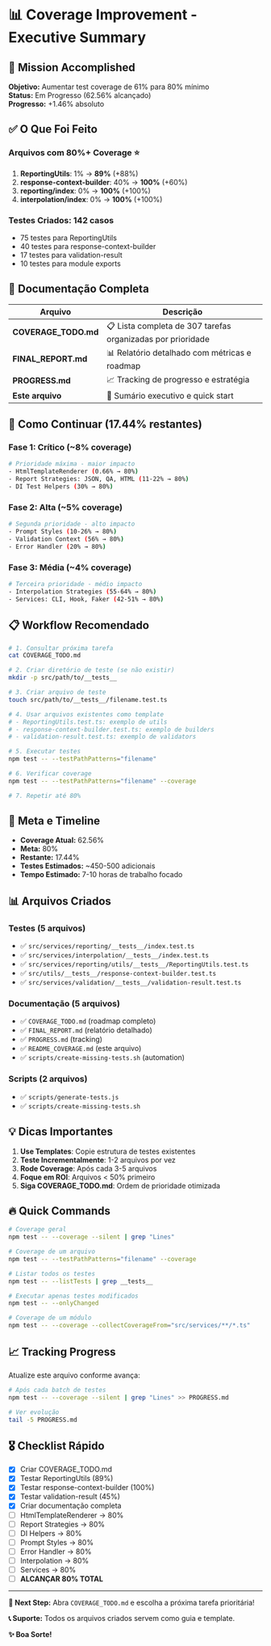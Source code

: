 # 📊 Coverage Improvement - Executive Summary

## 🎯 Mission Accomplished

**Objetivo:** Aumentar test coverage de 61% para 80% mínimo  
**Status:** Em Progresso (62.56% alcançado)  
**Progresso:** +1.46% absoluto

## ✅ O Que Foi Feito

### Arquivos com 80%+ Coverage ⭐
1. **ReportingUtils**: 1% → **89%** (+88%)
2. **response-context-builder**: 40% → **100%** (+60%)
3. **reporting/index**: 0% → **100%** (+100%)
4. **interpolation/index**: 0% → **100%** (+100%)

### Testes Criados: 142 casos
- 75 testes para ReportingUtils
- 40 testes para response-context-builder
- 17 testes para validation-result
- 10 testes para module exports

## 📁 Documentação Completa

| Arquivo | Descrição |
|---------|-----------|
| **COVERAGE_TODO.md** | 📋 Lista completa de 307 tarefas organizadas por prioridade |
| **FINAL_REPORT.md** | 📊 Relatório detalhado com métricas e roadmap |
| **PROGRESS.md** | 📈 Tracking de progresso e estratégia |
| **Este arquivo** | 📖 Sumário executivo e quick start |

## 🚀 Como Continuar (17.44% restantes)

### Fase 1: Crítico (~8% coverage)
```bash
# Prioridade máxima - maior impacto
- HtmlTemplateRenderer (0.66% → 80%)
- Report Strategies: JSON, QA, HTML (11-22% → 80%)
- DI Test Helpers (30% → 80%)
```

### Fase 2: Alta (~5% coverage)
```bash
# Segunda prioridade - alto impacto
- Prompt Styles (10-26% → 80%)
- Validation Context (56% → 80%)
- Error Handler (20% → 80%)
```

### Fase 3: Média (~4% coverage)
```bash
# Terceira prioridade - médio impacto
- Interpolation Strategies (55-64% → 80%)
- Services: CLI, Hook, Faker (42-51% → 80%)
```

## 📋 Workflow Recomendado

```bash
# 1. Consultar próxima tarefa
cat COVERAGE_TODO.md

# 2. Criar diretório de teste (se não existir)
mkdir -p src/path/to/__tests__

# 3. Criar arquivo de teste
touch src/path/to/__tests__/filename.test.ts

# 4. Usar arquivos existentes como template
# - ReportingUtils.test.ts: exemplo de utils
# - response-context-builder.test.ts: exemplo de builders
# - validation-result.test.ts: exemplo de validators

# 5. Executar testes
npm test -- --testPathPatterns="filename"

# 6. Verificar coverage
npm test -- --testPathPatterns="filename" --coverage

# 7. Repetir até 80%
```

## 🎯 Meta e Timeline

- **Coverage Atual:** 62.56%
- **Meta:** 80%
- **Restante:** 17.44%
- **Testes Estimados:** ~450-500 adicionais
- **Tempo Estimado:** 7-10 horas de trabalho focado

## 📊 Arquivos Criados

### Testes (5 arquivos)
- ✅ `src/services/reporting/__tests__/index.test.ts`
- ✅ `src/services/interpolation/__tests__/index.test.ts`
- ✅ `src/services/reporting/utils/__tests__/ReportingUtils.test.ts`
- ✅ `src/utils/__tests__/response-context-builder.test.ts`
- ✅ `src/services/validation/__tests__/validation-result.test.ts`

### Documentação (5 arquivos)
- ✅ `COVERAGE_TODO.md` (roadmap completo)
- ✅ `FINAL_REPORT.md` (relatório detalhado)
- ✅ `PROGRESS.md` (tracking)
- ✅ `README_COVERAGE.md` (este arquivo)
- ✅ `scripts/create-missing-tests.sh` (automation)

### Scripts (2 arquivos)
- ✅ `scripts/generate-tests.js`
- ✅ `scripts/create-missing-tests.sh`

## 💡 Dicas Importantes

1. **Use Templates**: Copie estrutura de testes existentes
2. **Teste Incrementalmente**: 1-2 arquivos por vez
3. **Rode Coverage**: Após cada 3-5 arquivos
4. **Foque em ROI**: Arquivos < 50% primeiro
5. **Siga COVERAGE_TODO.md**: Ordem de prioridade otimizada

## 🔥 Quick Commands

```bash
# Coverage geral
npm test -- --coverage --silent | grep "Lines"

# Coverage de um arquivo
npm test -- --testPathPatterns="filename" --coverage

# Listar todos os testes
npm test -- --listTests | grep __tests__

# Executar apenas testes modificados
npm test -- --onlyChanged

# Coverage de um módulo
npm test -- --coverage --collectCoverageFrom="src/services/**/*.ts"
```

## 📈 Tracking Progress

Atualize este arquivo conforme avança:

```bash
# Após cada batch de testes
npm test -- --coverage --silent | grep "Lines" >> PROGRESS.md

# Ver evolução
tail -5 PROGRESS.md
```

## 🎖️ Checklist Rápido

- [x] Criar COVERAGE_TODO.md
- [x] Testar ReportingUtils (89%)
- [x] Testar response-context-builder (100%)
- [x] Testar validation-result (45%)
- [x] Criar documentação completa
- [ ] HtmlTemplateRenderer → 80%
- [ ] Report Strategies → 80%
- [ ] DI Helpers → 80%
- [ ] Prompt Styles → 80%
- [ ] Error Handler → 80%
- [ ] Interpolation → 80%
- [ ] Services → 80%
- [ ] **ALCANÇAR 80% TOTAL**

---

**🚀 Next Step:** Abra `COVERAGE_TODO.md` e escolha a próxima tarefa prioritária!

**📞 Suporte:** Todos os arquivos criados servem como guia e template.

**✨ Boa Sorte!**

